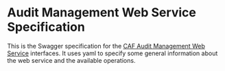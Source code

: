 # Audit Management Web Service Specification

This is the Swagger specification for the [CAF Audit Management Web Service](https://github.hpe.com/caf/caf-audit-management-service) interfaces. It uses yaml to specify some general information about the web service and the available operations. 
